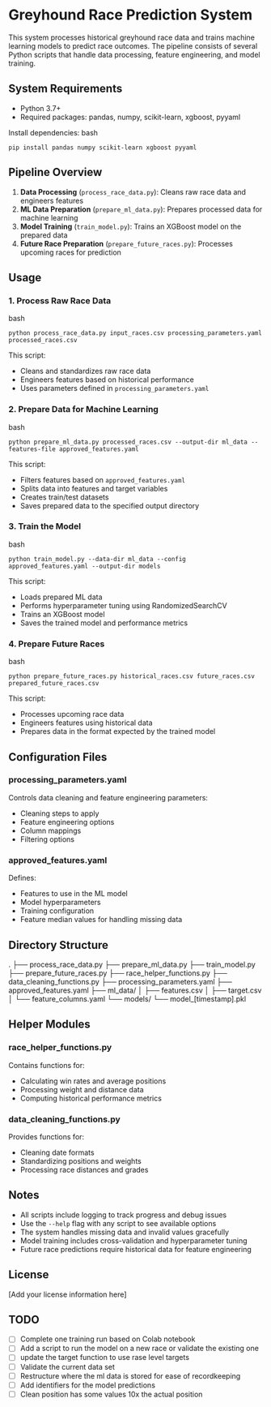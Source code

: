 # Greyhound Race Prediction System

This system processes historical greyhound race data and trains machine learning models to predict race outcomes. The pipeline consists of several Python scripts that handle data processing, feature engineering, and model training.

## System Requirements

- Python 3.7+
- Required packages: pandas, numpy, scikit-learn, xgboost, pyyaml

Install dependencies:
bash
```
pip install pandas numpy scikit-learn xgboost pyyaml
```

## Pipeline Overview

1. **Data Processing** (`process_race_data.py`): Cleans raw race data and engineers features
2. **ML Data Preparation** (`prepare_ml_data.py`): Prepares processed data for machine learning
3. **Model Training** (`train_model.py`): Trains an XGBoost model on the prepared data
4. **Future Race Preparation** (`prepare_future_races.py`): Processes upcoming races for prediction

## Usage

### 1. Process Raw Race Data

bash
```
python process_race_data.py input_races.csv processing_parameters.yaml processed_races.csv
```
This script:
- Cleans and standardizes raw race data
- Engineers features based on historical performance
- Uses parameters defined in `processing_parameters.yaml`

### 2. Prepare Data for Machine Learning
bash
```
python prepare_ml_data.py processed_races.csv --output-dir ml_data --features-file approved_features.yaml
```
This script:
- Filters features based on `approved_features.yaml`
- Splits data into features and target variables
- Creates train/test datasets
- Saves prepared data to the specified output directory

### 3. Train the Model
bash
```
python train_model.py --data-dir ml_data --config approved_features.yaml --output-dir models
```
This script:
- Loads prepared ML data
- Performs hyperparameter tuning using RandomizedSearchCV
- Trains an XGBoost model
- Saves the trained model and performance metrics

### 4. Prepare Future Races

bash
```
python prepare_future_races.py historical_races.csv future_races.csv prepared_future_races.csv
```
This script:
- Processes upcoming race data
- Engineers features using historical data
- Prepares data in the format expected by the trained model

## Configuration Files

### processing_parameters.yaml
Controls data cleaning and feature engineering parameters:
- Cleaning steps to apply
- Feature engineering options
- Column mappings
- Filtering options

### approved_features.yaml
Defines:
- Features to use in the ML model
- Model hyperparameters
- Training configuration
- Feature median values for handling missing data

## Directory Structure

.
├── process_race_data.py
├── prepare_ml_data.py
├── train_model.py
├── prepare_future_races.py
├── race_helper_functions.py
├── data_cleaning_functions.py
├── processing_parameters.yaml
├── approved_features.yaml
├── ml_data/
│ ├── features.csv
│ ├── target.csv
│ └── feature_columns.yaml
└── models/
└── model_[timestamp].pkl

## Helper Modules

### race_helper_functions.py
Contains functions for:
- Calculating win rates and average positions
- Processing weight and distance data
- Computing historical performance metrics

### data_cleaning_functions.py
Provides functions for:
- Cleaning date formats
- Standardizing positions and weights
- Processing race distances and grades

## Notes

- All scripts include logging to track progress and debug issues
- Use the `--help` flag with any script to see available options
- The system handles missing data and invalid values gracefully
- Model training includes cross-validation and hyperparameter tuning
- Future race predictions require historical data for feature engineering

## License

[Add your license information here]

## TODO
- [ ] Complete one training run based on Colab notebook
- [ ] Add a script to run the model on a new race or validate the existing one
- [ ] update the target function to use rase level targets
- [ ] Validate the current data set
- [ ] Restructure where the ml data is stored for ease of recordkeeping
- [ ] Add identifiers for the model predictions
- [ ] Clean position has some values 10x the actual position